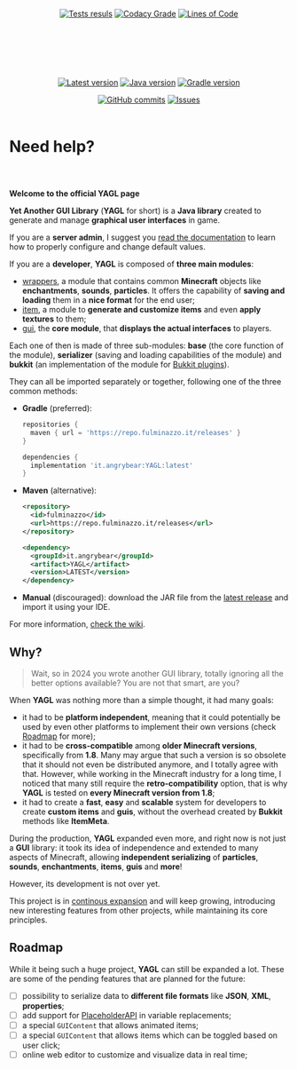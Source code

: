 <p align="center">
	<a href="https://app.codacy.com/gh/Fulminazzo/YAGL/"><img src="https://fulminazzo.it/badge/coverage/Fulminazzo/YAGL/gradle.yml" alt="Tests resuls" /></a>
	<a href="https://app.codacy.com/gh/Fulminazzo/YAGL/"><img src="https://img.shields.io/codacy/grade/8740bf6175de4d479851a4a9ed0ea18e?logo=codacy" alt="Codacy Grade" /></a>
	<a href="https://app.codacy.com/gh/Fulminazzo/YAGL/"><img src="https://tokei.rs/b1/github/Fulminazzo/YAGL?category=code&style=flat" alt="Lines of Code" /></a>
</p>

<p align="center">
	<p align="center">
		<a href="https://img.shields.io/github/actions/workflow/status/Fulminazzo/YAGL/bukkit-1.8.yml"><img src="https://img.shields.io/github/actions/workflow/status/Fulminazzo/YAGL/bukkit-1.8.yml?style=flat&logo=github&label=MC%201.8" alt="" /></a>
		<a href="https://img.shields.io/github/actions/workflow/status/Fulminazzo/YAGL/bukkit-1.20.yml"><img src="https://img.shields.io/github/actions/workflow/status/Fulminazzo/YAGL/bukkit-1.20.yml?style=flat&logo=github&label=MC%201.20" alt="" /></a>
	</p>
	<p align="center">
		<a href="https://img.shields.io/github/actions/workflow/status/Fulminazzo/YAGL/bukkit-1.14.yml"><img src="https://img.shields.io/github/actions/workflow/status/Fulminazzo/YAGL/bukkit-1.14.yml?style=flat&logo=github&label=MC%201.14" alt="" /></a>
		<a href="https://img.shields.io/github/actions/workflow/status/Fulminazzo/YAGL/bukkit-1.15.yml"><img src="https://img.shields.io/github/actions/workflow/status/Fulminazzo/YAGL/bukkit-1.15.yml?style=flat&logo=github&label=MC%201.15" alt="" /></a>
		<a href="https://img.shields.io/github/actions/workflow/status/Fulminazzo/YAGL/bukkit-1.16.yml"><img src="https://img.shields.io/github/actions/workflow/status/Fulminazzo/YAGL/bukkit-1.16.yml?style=flat&logo=github&label=MC%201.16" alt="" /></a>
		<a href="https://img.shields.io/github/actions/workflow/status/Fulminazzo/YAGL/bukkit-1.17.yml"><img src="https://img.shields.io/github/actions/workflow/status/Fulminazzo/YAGL/bukkit-1.17.yml?style=flat&logo=github&label=MC%201.17" alt="" /></a>
		<a href="https://img.shields.io/github/actions/workflow/status/Fulminazzo/YAGL/bukkit-1.18.yml"><img src="https://img.shields.io/github/actions/workflow/status/Fulminazzo/YAGL/bukkit-1.18.yml?style=flat&logo=github&label=MC%201.18" alt="" /></a>
		<a href="https://img.shields.io/github/actions/workflow/status/Fulminazzo/YAGL/bukkit-1.19.yml"><img src="https://img.shields.io/github/actions/workflow/status/Fulminazzo/YAGL/bukkit-1.19.yml?style=flat&logo=github&label=MC%201.19" alt="" /></a>
	</p>
	<p align="center">
		<a href="https://img.shields.io/github/actions/workflow/status/Fulminazzo/YAGL/bukkit-1.9.yml"><img src="https://img.shields.io/github/actions/workflow/status/Fulminazzo/YAGL/bukkit-1.9.yml?style=flat&logo=github&label=MC%201.9" alt="" /></a>
		<a href="https://img.shields.io/github/actions/workflow/status/Fulminazzo/YAGL/bukkit-1.10.yml"><img src="https://img.shields.io/github/actions/workflow/status/Fulminazzo/YAGL/bukkit-1.10.yml?style=flat&logo=github&label=MC%201.10" alt="" /></a>
		<a href="https://img.shields.io/github/actions/workflow/status/Fulminazzo/YAGL/bukkit-1.11.yml"><img src="https://img.shields.io/github/actions/workflow/status/Fulminazzo/YAGL/bukkit-1.11.yml?style=flat&logo=github&label=MC%201.11" alt="" /></a>
		<a href="https://img.shields.io/github/actions/workflow/status/Fulminazzo/YAGL/bukkit-1.12.yml"><img src="https://img.shields.io/github/actions/workflow/status/Fulminazzo/YAGL/bukkit-1.12.yml?style=flat&logo=github&label=MC%201.12" alt="" /></a>
		<a href="https://img.shields.io/github/actions/workflow/status/Fulminazzo/YAGL/bukkit-1.13.yml"><img src="https://img.shields.io/github/actions/workflow/status/Fulminazzo/YAGL/bukkit-1.13.yml?style=flat&logo=github&label=MC%201.13" alt="" /></a>
	</p>
</p>

<p align="center">
	<a href="https://github.com/Fulminazzo/YAGL/releases/latest"><img src="https://img.shields.io/github/v/release/Fulminazzo/YAGL?display_name=tag&color=red" alt="Latest version" /></a>
	<a href="https://github.com/Fulminazzo/YAGL/blob/main/build.gradle"><img src="https://img.shields.io/badge/java-1.8-%23ED8B00" alt="Java version" /></a>
	<a href="https://github.com/Fulminazzo/YAGL/blob/main/build.gradle"><img src="https://fulminazzo.it/badge/gradle/Fulminazzo/YAGL" alt="Gradle version" ></a>
</p>

<p align="center">
	<a href="https://github.com/Fulminazzo/YAGL/commit/"><img src="https://img.shields.io/github/commits-since/Fulminazzo/YAGL/1.0" alt="GitHub commits"/></a>
	<a href="https://github.com/Fulminazzo/YAGL/issues?q=is%3Aissue+is%3Aclosed"><img src="https://img.shields.io/github/issues-closed-raw/Fulminazzo/YAGL?color=%23FF69B4" alt="Issues" ></a>
</p>

<p align="center">
	<a href=""><img src="https://forthebadge.com/images/badges/powered-by-overtime.svg" alt="" ></a>
	<a href=""><img src="https://forthebadge.com/images/badges/built-with-love.svg" alt="" ></a>
</p>

<p style="text-align: left; font-size: 2em"><b>Need help?</b></p>
<p align="left">
	<a href="https://github.com/Fulminazzo/YAGL/wiki"><img src="https://img.shields.io/badge/read-the_wiki-blue?style=for-the-badge" alt="" ></a>
	<a href="https://yagl.fulminazzo.it/docs"><img src="https://img.shields.io/badge/read-the_docs-orange?style=for-the-badge" alt="" ></a>
</p>

**Welcome to the official YAGL page**

**Yet Another GUI Library** (**YAGL** for short) is a **Java library** created to generate and manage **graphical user interfaces** in game.

If you are a **server admin**, I suggest you [read the documentation](https://github.com/Fulminazzo/YAGL/wiki) to learn how to properly configure and change default values.

If you are a **developer**, **YAGL** is composed of **three main modules**:
- [wrappers](tree/main/wrappers), a module that contains common **Minecraft** objects like **enchantments**, **sounds**, **particles**. It offers the capability of **saving and loading** them in a **nice format** for the end user;
- [item](tree/main/item), a module to **generate and customize items** and even **apply textures** to them;
- [gui](tree/main/gui), the **core module**, that **displays the actual interfaces** to players.

Each one of then is made of three sub-modules:
**base** (the core function of the module),
**serializer** (saving and loading capabilities of the module) and **bukkit**
(an implementation of the module for [Bukkit plugins](https://getbukkit.org/)).

They can all be imported separately or together, following one of the three common methods:
- **Gradle** (preferred):
  ```groovy
  repositories {
  	maven { url = 'https://repo.fulminazzo.it/releases' }
  }

  dependencies {
  	implementation 'it.angrybear:YAGL:latest'
  }
  ```
- **Maven** (alternative):
  ```xml
  <repository>
  	<id>fulminazzo</id>
  	<url>https://repo.fulminazzo.it/releases</url>
  </repository>
  ```
  ```xml
  <dependency>
  	<groupId>it.angrybear</groupId>
  	<artifact>YAGL</artifact>
  	<version>LATEST</version>
  </dependency>
  ```
- **Manual** (discouraged): download the JAR file from the [latest release](https://github.com/Fulminazzo/YAGL/releases/latest) and import it using your IDE.

For more information, [check the wiki](https://github.com/Fulminazzo/YAGL/wiki).

## Why?
> Wait, so in 2024 you wrote another GUI library, totally ignoring all the better options available? 
> You are not that smart, are you?

When **YAGL** was nothing more than a simple thought, it had many goals:
- it had to be **platform independent**, meaning that it could potentially be used by even other platforms to implement their own versions (check [Roadmap](#roadmap) for more);
- it had to be **cross-compatible** among **older Minecraft versions**, specifically from **1.8**.
  Many may argue that such a version is so obsolete that it should not even be distributed anymore,
  and I totally agree with that.
  However, while working in the Minecraft industry for a long time,
  I noticed that many still require the **retro-compatibility** option,
  that is why **YAGL** is tested on **every Minecraft version from 1.8**;
- it had to create a **fast**, **easy** and **scalable** system for developers to create **custom items** and **guis**, without the overhead created by **Bukkit** methods like **ItemMeta**.

During the production, **YAGL** expanded even more, and right now is not just a **GUI** library:
it took its idea of independence and extended to many aspects of Minecraft, allowing **independent serializing** of **particles**, **sounds**, **enchantments**, **items**, **guis** and **more**!

However, its development is not over yet.

This project is in [continous expansion](#roadmap) and will keep growing,
introducing new interesting features from other projects,
while maintaining its core principles.

## Roadmap
While it being such a huge project, **YAGL** can still be expanded a lot.
These are some of the pending features that are planned for the future:
* [ ] possibility to serialize data to **different file formats** like **JSON**, **XML**, **properties**;
* [ ] add support for [PlaceholderAPI](https://github.com/PlaceholderAPI/PlaceholderAPI) in variable replacements;
* [ ] a special `GUIContent` that allows animated items;
* [ ] a special `GUIContent` that allows items which can be toggled based on user click;
* [ ] online web editor to customize and visualize data in real time;